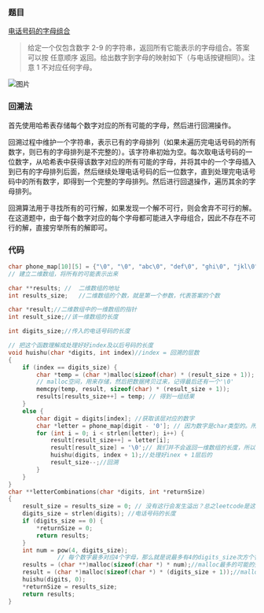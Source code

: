 ### 题目

[电话号码的字母组合](https://leetcode-cn.com/problems/letter-combinations-of-a-phone-number/)

>给定一个仅包含数字 2-9 的字符串，返回所有它能表示的字母组合。答案可以按 任意顺序 返回。给出数字到字母的映射如下（与电话按键相同）。注意 1 不对应任何字母。

![图片](https://assets.leetcode-cn.com/aliyun-lc-upload/original_images/17_telephone_keypad.png)

### 回溯法

首先使用哈希表存储每个数字对应的所有可能的字母，然后进行回溯操作。

回溯过程中维护一个字符串，表示已有的字母排列（如果未遍历完电话号码的所有数字，则已有的字母排列是不完整的）。该字符串初始为空。每次取电话号码的一位数字，从哈希表中获得该数字对应的所有可能的字母，并将其中的一个字母插入到已有的字母排列后面，然后继续处理电话号码的后一位数字，直到处理完电话号码中的所有数字，即得到一个完整的字母排列。然后进行回退操作，遍历其余的字母排列。

回溯算法用于寻找所有的可行解，如果发现一个解不可行，则会舍弃不可行的解。在这道题中，由于每个数字对应的每个字母都可能进入字母组合，因此不存在不可行的解，直接穷举所有的解即可。

### 代码

```c
char phone_map[10][5] = {"\0", "\0", "abc\0", "def\0", "ghi\0", "jkl\0", "mno\0", "pqrs\0", "tuv\0", "wxyz\0"};
// 建立二维数组，将所有的可能表示出来

char **results;	//	二维数组的地址
int results_size;	//二维数组的个数，就是第一个参数，代表答案的个数

char *result;//二维数组中的一维数组的指针
int result_size;//该一维数组的长度

int digits_size;//传入的电话号码的长度

// 把这个函数理解成处理好好index及以后号码的长度
void huishu(char *digits, int index)//index = 回溯的层数
{
    if (index == digits_size) {
        char *temp = (char *)malloc(sizeof(char) * (result_size + 1));
        // malloc空间，用来存储，然后把数据拷贝过来，记得最后还有一个'\0'
        memcpy(temp, result, sizeof(char) * (result_size + 1));
        results[results_size++] = temp; // 得到一组结果
    }
    else {
        char digit = digits[index]; //获取该层对应的数字
        char *letter = phone_map[digit - '0']; // 因为数字是char类型的。所以需要转化一下，然后根据数字去phone_map中找到对应可能的字母串
        for (int i = 0; i < strlen(letter); i++) {
            result[result_size++] = letter[i];
            result[result_size] = '\0';// 我们并不会返回一维数组的长度，所以需要在后面加上'\0'，告诉计算机这里终止。其实只需要最后一次加，前面加不加都行，反正会被覆盖。
            huishu(digits, index + 1);//处理好inex + 1层后的
            result_size--;//回溯
        }
    }
}
char **letterCombinations(char *digits, int *returnSize)
{
    result_size = results_size = 0; // 没有这行会发生溢出？总之leetcode是这样的
    digits_size = strlen(digits); //电话号码的长度
    if (digits_size == 0) {
        *returnSize = 0;
        return results;
    }
    int num = pow(4, digits_size);
              // 每个数字最多对应4个字母，那么就是说最多有4的digits_size次方个答案
    results = (char **)malloc(sizeof(char *) * num);//malloc最多的可能的空间，实际上是由returnSize决定真实的答案长度。
    result = (char *)malloc(sizeof(char *) * (digits_size + 1));//malloc char*，就行了，用来装实际上的地址，记得'\0'
    huishu(digits, 0);
    *returnSize = results_size;
    return results;
}
```

